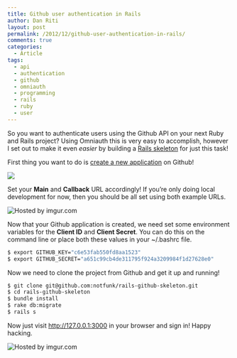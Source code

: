 ```yaml
---
title: Github user authentication in Rails
author: Dan Riti
layout: post
permalink: /2012/12/github-user-authentication-in-rails/
comments: true
categories:
  - Article
tags:
  - api
  - authentication
  - github
  - omniauth
  - programming
  - rails
  - ruby
  - user
---
```

So you want to authenticate users using the Github API on your next Ruby and Rails project? Using Omniauth this is very easy to accomplish, however I set out to make it even *easier* by building a [Rails skeleton][1] for just this task!

First thing you want to do is [create a new application][2] on Github!

![][3]

Set your **Main** and **Callback** URL accordingly! If you&#8217;re only doing local development for now, then you should be all set using both example URLs.

![][4]

Now that your Github application is created, we need set some environment variables for the **Client ID** and **Client Secret**. You can do this on the command line or place both these values in your ~/.bashrc file.

```bash
$ export GITHUB_KEY="c6e53fab550fd8aa1523"
$ export GITHUB_SECRET="a651c99cb4de311795f924a3209984f1d27628e0"
```

Now we need to clone the project from Github and get it up and running!

```bash
$ git clone git@github.com:notfunk/rails-github-skeleton.git
$ cd rails-github-skeleton
$ bundle install
$ rake db:migrate
$ rails s
```

Now just visit <http://127.0.0.1:3000> in your browser and sign in! Happy hacking.

![][5]

 [1]: https://github.com/notfunk/rails-github-skeleton
 [2]: https://github.com/settings/applications/new
 [3]: http://i.imgur.com/zVBQN.png
 [4]: http://i.imgur.com/aKLZD.png "Hosted by imgur.com"
 [5]: http://i.imgur.com/5GJoO.jpg?1 "Hosted by imgur.com"
